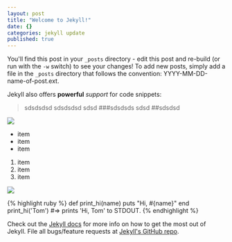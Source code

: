 ```yaml
---
layout: post
title: "Welcome to Jekyll!"
date: {}
categories: jekyll update
published: true
---
```


You'll find this post in your `_posts` directory - edit this post and re-build (or run with the `-w` switch) to see your changes!
To add new posts, simply add a file in the `_posts` directory that follows the convention: YYYY-MM-DD-name-of-post.ext.

Jekyll also offers **powerful** _support_ for code snippets:
> sdsdsdsd sdsdsdsd sdsd
###sdsdsds sdsd
##sdsdsd

![](/https://dl.dropboxusercontent.com/u/388780/cute.jpeg)

- item
- item
- item

1. item
2. item
3. item


![](/_posts/cute.jpeg)

{% highlight ruby %}
def print_hi(name)
  puts "Hi, #{name}"
end
print_hi('Tom')
#=> prints 'Hi, Tom' to STDOUT.
{% endhighlight %}

Check out the [Jekyll docs][jekyll] for more info on how to get the most out of Jekyll. File all bugs/feature requests at [Jekyll's GitHub repo][jekyll-gh].

[jekyll-gh]: https://github.com/mojombo/jekyll
[jekyll]:    http://jekyllrb.com